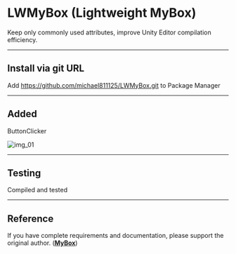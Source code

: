 # LWMyBox (Lightweight MyBox)

Keep only commonly used attributes, improve Unity Editor compilation efficiency.

---

## Install via git URL

Add https://github.com/michael811125/LWMyBox.git to Package Manager

---

## Added

ButtonClicker

![img_01](https://github.com/michael811125/LWMyBox/assets/30960759/1fb028f6-5388-4922-b554-2f02b88b4e87)

---

## Testing

Compiled and tested

---

## Reference

If you have complete requirements and documentation, please support the original author. (**[MyBox](https://github.com/Deadcows/MyBox)**)
